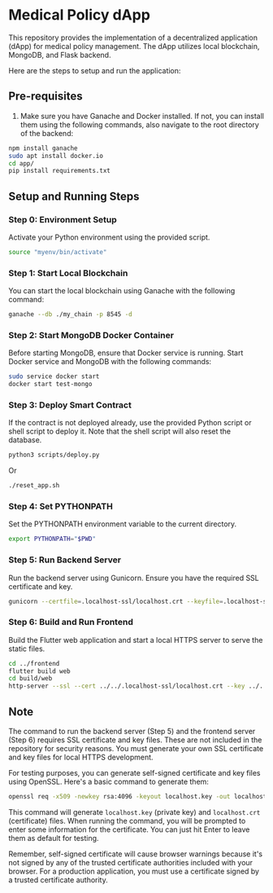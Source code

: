# Medical Policy dApp

This repository provides the implementation of a decentralized application (dApp) for medical policy management. The dApp utilizes local blockchain, MongoDB, and Flask backend.

Here are the steps to setup and run the application:

## Pre-requisites

1. Make sure you have Ganache and Docker installed. If not, you can install them using the following commands, also navigate to the root directory of the backend:

```bash
npm install ganache
sudo apt install docker.io
cd app/
pip install requirements.txt
```

## Setup and Running Steps

### Step 0: Environment Setup

Activate your Python environment using the provided script.

```bash
source "myenv/bin/activate"
```

### Step 1: Start Local Blockchain

You can start the local blockchain using Ganache with the following command:

```bash
ganache --db ./my_chain -p 8545 -d
```

### Step 2: Start MongoDB Docker Container

Before starting MongoDB, ensure that Docker service is running. Start Docker service and MongoDB with the following commands:

```bash
sudo service docker start
docker start test-mongo
```

### Step 3: Deploy Smart Contract

If the contract is not deployed already, use the provided Python script or shell script to deploy it. Note that the shell script will also reset the database.

```bash
python3 scripts/deploy.py
```

Or

```bash
./reset_app.sh
```

### Step 4: Set PYTHONPATH

Set the PYTHONPATH environment variable to the current directory.

```bash
export PYTHONPATH="$PWD"
```

### Step 5: Run Backend Server

Run the backend server using Gunicorn. Ensure you have the required SSL certificate and key.

```bash
gunicorn --certfile=.localhost-ssl/localhost.crt --keyfile=.localhost-ssl/localhost.key -w 2 --timeout 0 app:app
```

### Step 6: Build and Run Frontend

Build the Flutter web application and start a local HTTPS server to serve the static files.

```bash
cd ../frontend
flutter build web
cd build/web
http-server --ssl --cert ../../.localhost-ssl/localhost.crt --key ../../.localhost-ssl/localhost.key
```
## Note

The command to run the backend server (Step 5) and the frontend server (Step 6) requires SSL certificate and key files. These are not included in the repository for security reasons. You must generate your own SSL certificate and key files for local HTTPS development.

For testing purposes, you can generate self-signed certificate and key files using OpenSSL. Here's a basic command to generate them:

```bash
openssl req -x509 -newkey rsa:4096 -keyout localhost.key -out localhost.crt -days 365 -nodes
```

This command will generate `localhost.key` (private key) and `localhost.crt` (certificate) files. When running the command, you will be prompted to enter some information for the certificate. You can just hit Enter to leave them as default for testing.

Remember, self-signed certificate will cause browser warnings because it's not signed by any of the trusted certificate authorities included with your browser. For a production application, you must use a certificate signed by a trusted certificate authority.
